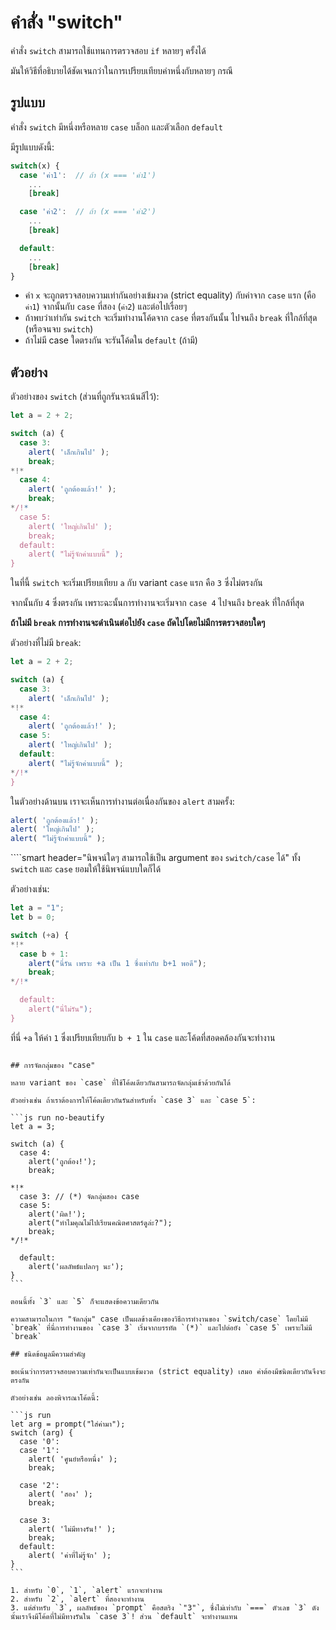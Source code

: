 # คำสั่ง "switch"

คำสั่ง `switch` สามารถใช้แทนการตรวจสอบ `if` หลายๆ ครั้งได้

มันให้วิธีที่อธิบายได้ชัดเจนกว่าในการเปรียบเทียบค่าหนึ่งกับหลายๆ กรณี

## รูปแบบ

คำสั่ง `switch` มีหนึ่งหรือหลาย `case` บล็อก และตัวเลือก `default`

มีรูปแบบดังนี้:

```js no-beautify
switch(x) {
  case 'ค่า1':  // ถ้า (x === 'ค่า1')
    ...
    [break]

  case 'ค่า2':  // ถ้า (x === 'ค่า2')
    ...
    [break]

  default:
    ...
    [break]
}
```

- ค่า `x` จะถูกตรวจสอบความเท่ากันอย่างเข้มงวด (strict equality) กับค่าจาก `case` แรก (คือ `ค่า1`) จากนั้นกับ `case` ที่สอง (`ค่า2`) และต่อไปเรื่อยๆ
- ถ้าพบว่าเท่ากัน `switch` จะเริ่มทำงานโค้ดจาก `case` ที่ตรงกันนั้น ไปจนถึง `break` ที่ใกล้ที่สุด (หรือจนจบ `switch`)
- ถ้าไม่มี case ใดตรงกัน จะรันโค้ดใน `default` (ถ้ามี)

## ตัวอย่าง

ตัวอย่างของ `switch` (ส่วนที่ถูกรันจะเน้นสีไว้):

```js run
let a = 2 + 2;

switch (a) {
  case 3:
    alert( 'เล็กเกินไป' );
    break;
*!*
  case 4:
    alert( 'ถูกต้องแล้ว!' );
    break;
*/!*
  case 5:
    alert( 'ใหญ่เกินไป' );
    break;
  default:
    alert( "ไม่รู้จักค่าแบบนี้" );
}
```

ในที่นี้ `switch` จะเริ่มเปรียบเทียบ `a` กับ variant `case` แรก คือ `3` ซึ่งไม่ตรงกัน

จากนั้นกับ `4` ซึ่งตรงกัน เพราะฉะนั้นการทำงานจะเริ่มจาก `case 4` ไปจนถึง `break` ที่ใกล้ที่สุด

**ถ้าไม่มี `break` การทำงานจะดำเนินต่อไปยัง `case` ถัดไปโดยไม่มีการตรวจสอบใดๆ**

ตัวอย่างที่ไม่มี `break`:

```js run
let a = 2 + 2;

switch (a) {
  case 3:
    alert( 'เล็กเกินไป' );
*!*
  case 4:
    alert( 'ถูกต้องแล้ว!' );
  case 5:
    alert( 'ใหญ่เกินไป' );
  default:
    alert( "ไม่รู้จักค่าแบบนี้" );
*/!*
}
```

ในตัวอย่างด้านบน เราจะเห็นการทำงานต่อเนื่องกันของ `alert` สามครั้ง:

```js
alert( 'ถูกต้องแล้ว!' );
alert( 'ใหญ่เกินไป' );
alert( "ไม่รู้จักค่าแบบนี้" );
```

````smart header="นิพจน์ใดๆ สามารถใช้เป็น argument ของ `switch/case` ได้"
ทั้ง `switch` และ `case` ยอมให้ใช้นิพจน์แบบใดก็ได้

ตัวอย่างเช่น:

```js run
let a = "1";
let b = 0;

switch (+a) {
*!*
  case b + 1:
    alert("นี่รัน เพราะ +a เป็น 1 ซึ่งเท่ากับ b+1 พอดี");
    break;
*/!*

  default:
    alert("นี่ไม่รัน");
}
```
ที่นี่ `+a` ให้ค่า `1` ซึ่งเปรียบเทียบกับ `b + 1` ใน `case` และโค้ดที่สอดคล้องกันจะทำงาน
````

## การจัดกลุ่มของ "case"

หลาย variant ของ `case` ที่ใช้โค้ดเดียวกันสามารถจัดกลุ่มเข้าด้วยกันได้

ตัวอย่างเช่น ถ้าเราต้องการให้โค้ดเดียวกันรันสำหรับทั้ง `case 3` และ `case 5`:

```js run no-beautify
let a = 3;

switch (a) {
  case 4:
    alert('ถูกต้อง!');
    break;

*!*
  case 3: // (*) จัดกลุ่มสอง case
  case 5:
    alert('ผิด!');
    alert("ทำไมคุณไม่ไปเรียนคณิตศาสตร์ดูล่ะ?");
    break;
*/!*

  default:
    alert('ผลลัพธ์แปลกๆ นะ');
}
```

ตอนนี้ทั้ง `3` และ `5` ก็จะแสดงข้อความเดียวกัน

ความสามารถในการ "จัดกลุ่ม" case เป็นผลข้างเคียงของวิธีการทำงานของ `switch/case` โดยไม่มี `break` ที่นี่การทำงานของ `case 3` เริ่มจากบรรทัด `(*)` และไปต่อยัง `case 5` เพราะไม่มี `break` 

## ชนิดข้อมูลมีความสำคัญ

ขอเน้นว่าการตรวจสอบความเท่ากันจะเป็นแบบเข้มงวด (strict equality) เสมอ ค่าต้องมีชนิดเดียวกันจึงจะตรงกัน

ตัวอย่างเช่น ลองพิจารณาโค้ดนี้:

```js run
let arg = prompt("ใส่ค่ามา");
switch (arg) {
  case '0':
  case '1':
    alert( 'ศูนย์หรือหนึ่ง' );
    break;

  case '2':
    alert( 'สอง' );
    break;

  case 3:
    alert( 'ไม่มีทางรัน!' );
    break;
  default:
    alert( 'ค่าที่ไม่รู้จัก' );
}
```

1. สำหรับ `0`, `1`, `alert` แรกจะทำงาน
2. สำหรับ `2`, `alert` ที่สองจะทำงาน  
3. แต่สำหรับ `3`, ผลลัพธ์ของ `prompt` คือสตริง `"3"`, ซึ่งไม่เท่ากับ `===` ตัวเลข `3` ดังนั้นเราจึงมีโค้ดที่ไม่มีทางรันใน `case 3`! ส่วน `default` จะทำงานแทน
